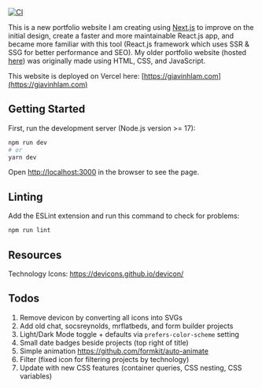 [![CI](https://github.com/giavinh79/portfolio-new/actions/workflows/main.yml/badge.svg)](https://github.com/giavinh79/portfolio-new/actions/workflows/main.yml)

This is a new portfolio website I am creating using [Next.js](https://nextjs.org/) to improve on the initial design, create a faster and more maintainable React.js app, and became more familiar with this tool (React.js framework which uses SSR & SSG for better performance and SEO). My older portfolio website (hosted [here](https://eloquent-bhaskara-4b11e4.netlify.app/)) was originally made using HTML, CSS, and JavaScript.

This website is deployed on Vercel here: [https://giavinhlam.com](https://giavinhlam.com)

## Getting Started

First, run the development server (Node.js version >= 17):

```bash
npm run dev
# or
yarn dev
```

Open [http://localhost:3000](http://localhost:3000) in the browser to see the page.

## Linting

Add the ESLint extension and run this command to check for problems:

```bash
npm run lint
```

## Resources

Technology Icons: https://devicons.github.io/devicon/

## Todos

1. Remove devicon by converting all icons into SVGs
2. Add old chat, socsreynolds, mrflatbeds, and form builder projects
3. Light/Dark Mode toggle + defaults via `prefers-color-scheme` setting
4. Small date badges beside projects (top right of title)
5. Simple animation https://github.com/formkit/auto-animate
6. Filter (fixed icon for filtering projects by technology)
7. Update with new CSS features (container queries, CSS nesting, CSS variables)
